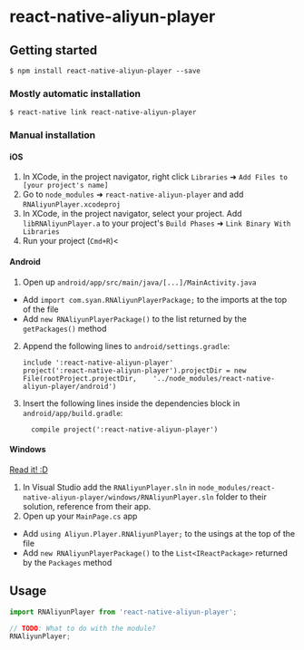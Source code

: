 
# react-native-aliyun-player

## Getting started

`$ npm install react-native-aliyun-player --save`

### Mostly automatic installation

`$ react-native link react-native-aliyun-player`

### Manual installation


#### iOS

1. In XCode, in the project navigator, right click `Libraries` ➜ `Add Files to [your project's name]`
2. Go to `node_modules` ➜ `react-native-aliyun-player` and add `RNAliyunPlayer.xcodeproj`
3. In XCode, in the project navigator, select your project. Add `libRNAliyunPlayer.a` to your project's `Build Phases` ➜ `Link Binary With Libraries`
4. Run your project (`Cmd+R`)<

#### Android

1. Open up `android/app/src/main/java/[...]/MainActivity.java`
  - Add `import com.syan.RNAliyunPlayerPackage;` to the imports at the top of the file
  - Add `new RNAliyunPlayerPackage()` to the list returned by the `getPackages()` method
2. Append the following lines to `android/settings.gradle`:
  	```
  	include ':react-native-aliyun-player'
  	project(':react-native-aliyun-player').projectDir = new File(rootProject.projectDir, 	'../node_modules/react-native-aliyun-player/android')
  	```
3. Insert the following lines inside the dependencies block in `android/app/build.gradle`:
  	```
      compile project(':react-native-aliyun-player')
  	```

#### Windows
[Read it! :D](https://github.com/ReactWindows/react-native)

1. In Visual Studio add the `RNAliyunPlayer.sln` in `node_modules/react-native-aliyun-player/windows/RNAliyunPlayer.sln` folder to their solution, reference from their app.
2. Open up your `MainPage.cs` app
  - Add `using Aliyun.Player.RNAliyunPlayer;` to the usings at the top of the file
  - Add `new RNAliyunPlayerPackage()` to the `List<IReactPackage>` returned by the `Packages` method


## Usage
```javascript
import RNAliyunPlayer from 'react-native-aliyun-player';

// TODO: What to do with the module?
RNAliyunPlayer;
```
  